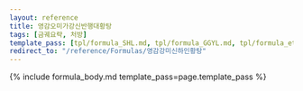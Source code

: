 ```yaml
---
layout: reference
title: 영감오미가강신반행대황탕
tags: [금궤요략, 처방]
template_pass: [tpl/formula_SHL.md, tpl/formula_GGYL.md, tpl/formula_etc.md]
redirect_to: "/reference/Formulas/영감강미신하인황탕"
---
```


{% include formula_body.md template_pass=page.template_pass %}

